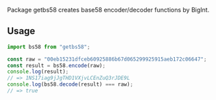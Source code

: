 Package getbs58 creates base58 encoder/decoder functions by BigInt.

## Usage

```typescript
import bs58 from "getbs58";

const raw = "00eb15231dfceb60925886b67d065299925915aeb172c06647";
const result = bs58.encode(raw);
console.log(result);
// => 1NS17iag9jJgTHD1VXjvLCEnZuQ3rJDE9L
console.log(bs58.decode(result) === raw);
// => true
```
